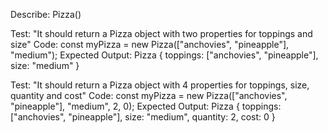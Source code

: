 Describe: Pizza()

Test: "It should return a Pizza object with two properties for toppings and size"
Code: const myPizza = new Pizza(["anchovies", "pineapple"], "medium");
Expected Output: Pizza { toppings: ["anchovies", "pineapple"], size: "medium" }

Test: "It should return a Pizza object with 4 properties for toppings, size, quantity and cost"
Code: const myPizza = new Pizza(["anchovies", "pineapple"], "medium", 2, 0);
Expected Output: Pizza { toppings: ["anchovies", "pineapple"], size: "medium", quantity: 2, cost: 0 }